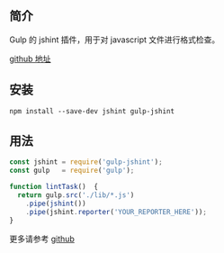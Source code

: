 ## 简介

Gulp 的 jshint 插件，用于对 javascript 文件进行格式检查。

[github 地址](https://github.com/spalger/gulp-jshint)

## 安装

```
npm install --save-dev jshint gulp-jshint
```

## 用法

```js
const jshint = require('gulp-jshint');
const gulp   = require('gulp');

function lintTask()  {
  return gulp.src('./lib/*.js')
    .pipe(jshint())
    .pipe(jshint.reporter('YOUR_REPORTER_HERE'));
}
```

更多请参考 [github](#)

